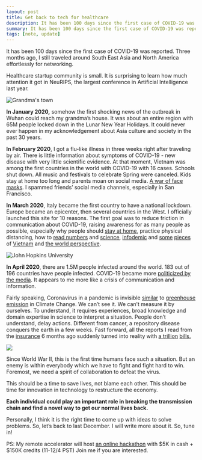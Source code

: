 ```yaml
---
layout: post
title: Get back to tech for healthcare
description: It has been 100 days since the first case of COVID-19 was reported.
summary: It has been 100 days since the first case of COVID-19 was reported.
tags: [note, update]
---
```


It has been 100 days since the first case of COVID-19 was reported. Three months ago, I still traveled around South East Asia and North America effortlessly for networking.

Healthcare startup community is small. It is surprising to learn how much attention it got in NeuRIPS, the largest conference in Artificial Intelligence last year.


![Grandma's town](https://emmablogimg.s3.amazonaws.com/Selection_056.png)


**In January 2020,** somehow the first shocking news of the outbreak in Wuhan could reach my grandma’s house. It was about an entire region with 65M people locked down in the Lunar New Year Holidays. It could never ever happen in my acknowledgement about Asia culture and society in the past 30 years.



**In February 2020**, I got a flu-like illness in three weeks right after traveling by air. There is little information about symptoms of COVID-19 - new disease with very little scientific evidence. At that moment, Vietnam was among the first countries in the world with COVID-19 with 16 cases. Schools shut down. All music and festivals to celebrate Spring were canceled. Kids stay at home too long and parents moan on social media. [A war of face masks](https://medium.com/@xlab.contact/healthcare-2020-how-far-do-we-go-with-2019-ncov-238f8e1c2a2b). I spammed friends’ social media channels, especially in San Francisco.


**In March 2020**, Italy became the first country to have a national lockdown. Europe became an epicenter, then several countries in the West. I officially launched this site for 10 reasons. The first goal was to reduce friction in communication about COVID-19, raising awareness for as many people as possible, especially why people should [stay at home](https://www.trackcovid19.tech/2020/03/21/dear-young-people), practice physical distancing, how to [read numbers](https://www.trackcovid19.tech/2020/03/20/death-rate-math) and [science](https://www.trackcovid19.tech/2020/03/21/serious-testing-and-quarantine), [infodemic](https://www.trackcovid19.tech/2020/03/23/infodemic) and [some](https://www.trackcovid19.tech/2020/03/31/update) [pieces](https://www.trackcovid19.tech/2020/03/21/serious-testing-and-quarantine) of [Vietnam](https://www.trackcovid19.tech/2020/03/10/the-32th-patient-in-vietnama-and-insurance) and [the world perspective](https://www.trackcovid19.tech/2020/03/11/who-should-priority).


![John Hopkins University](https://emmablogimg.s3.amazonaws.com/Selection_055.png)


**In April 2020**, there are 1.5M people infected around the world. 183 out of 196 countries have people infected. COVID-19 became more [politicized by the media](https://www.npr.org/sections/coronavirus-live-updates/2020/04/08/829944795/please-don-t-politicize-this-virus-who-head-says-after-trump-threatens-funding). It appears to me more like a crisis of communication and information.


Fairly speaking, Coronavirus in a pandemic is invisible [similar](https://medium.com/@xlab.contact/who-is-the-best-storyteller-for-climate-change-insurance-b49d78c75c1d) to [greenhouse emission](https://medium.com/@xlab.contact/an-ugly-truth-public-perception-about-climate-change-is-underwhelming-ebc2a1758907) in Climate Change. We can’t see it. We can’t measure it by ourselves. To understand, it requires experiences, broad knowledge and domain expertise in science to interpret a situation. People don’t understand, delay actions. Different from cancer, a repository disease conquers the earth in a few weeks. Fast forward, all the reports I read from the [insurance](https://www.swissre.com/institute/research/sigma-research/sigma-2019-05.html) 6 months ago suddenly turned into reality with [a trillion](https://www.trackcovid19.tech/2020/04/03/who-brief) [bills.](https://www.visualcapitalist.com/the-anatomy-of-the-2-trillion-covid-19-stimulus-bill/)


![](https://emmablogimg.s3.amazonaws.com/Selection_057.png)


Since World War II, this is the first time humans face such a situation. But an enemy is within everybody which we have to fight and fight hard to win. Foremost, we need a spirit of collaboration to defeat the virus.


This should be a time to save lives, not blame each other. This should be time for innovation in technology to restructure the economy.

**Each individual could play an important role in breaking the transmission chain and find a novel way to get our normal lives back.**

Personally, I think it is the right time to come up with ideas to solve problems. So, let’s back to last December. I will write more about it. So, tune in!

PS: My remote accelerator will host [an online hackathon](https://pioneer.app/hackathon) with $5K in cash + $150K credits (11-12/4 PST) Join me if you are interested.


<!-- Docs to Markdown version 1.0β21 -->
